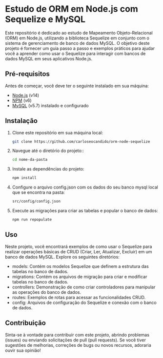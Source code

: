 # Estudo de ORM em Node.js com Sequelize e MySQL

Este repositório é dedicado ao estudo de Mapeamento Objeto-Relacional (ORM) em Node.js, utilizando a biblioteca Sequelize em conjunto com o sistema de gerenciamento de banco de dados MySQL. O objetivo deste projeto é fornecer um guia passo a passo e exemplos práticos para ajudar você a aprender como usar o Sequelize para interagir com bancos de dados MySQL em seus aplicativos Node.js.

## Pré-requisitos

Antes de começar, você deve ter o seguinte instalado em sua máquina:

- [Node.js](https://nodejs.org/) (v14)
- [NPM](https://www.npmjs.com/) (v6)
- [MySQL](https://www.mysql.com/) (v5.7) instalado e configurado
## Instalação

1. Clone este repositório em sua máquina local:

   ```bash
   git clone https://github.com/carloseocandido/orm-node-sequelize

2. Navegue até o diretório do projeto::
     ```bash
   cd nome-da-pasta

3. Instale as dependências do projeto:
     ```bash
   npm install
     
4. Configure o arquivo config.json com os dados do seu banco mysql local que se encontra na pasta:
     ```bash
   src/config/config.json

5. Execute as migrações para criar as tabelas e popular o banco de dados:
     ```bash
   npm run repopulate


## Uso
Neste projeto, você encontrará exemplos de como usar o Sequelize para realizar operações básicas de CRUD (Criar, Ler, Atualizar, Excluir) em um banco de dados MySQL. Explore os seguintes diretórios:

- models: Contém os modelos Sequelize que definem a estrutura das tabelas no banco de dados.
- migrations: Contém os arquivos de migração para criar e modificar tabelas no banco de dados.
- controllers: Demonstração de como criar controladores para manipular as operações do banco de dados.
- routes: Exemplos de rotas para acessar as funcionalidades CRUD.
- config: Arquivos de configuração do Sequelize e conexão com o banco de dados.

##  Contribuição
Sinta-se à vontade para contribuir com este projeto, abrindo problemas (issues) ou enviando solicitações de pull (pull requests). Se você tiver sugestões de melhorias, correções de bugs ou novos recursos, adoraria ouvir sua opinião!
